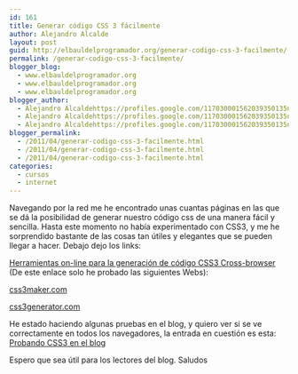 ```yaml
---
id: 161
title: Generar código CSS 3 fácilmente
author: Alejandro Alcalde
layout: post
guid: http://elbauldelprogramador.org/generar-codigo-css-3-facilmente/
permalink: /generar-codigo-css-3-facilmente/
blogger_blog:
  - www.elbauldelprogramador.org
  - www.elbauldelprogramador.org
  - www.elbauldelprogramador.org
blogger_author:
  - Alejandro Alcaldehttps://profiles.google.com/117030001562039350135noreply@blogger.com
  - Alejandro Alcaldehttps://profiles.google.com/117030001562039350135noreply@blogger.com
  - Alejandro Alcaldehttps://profiles.google.com/117030001562039350135noreply@blogger.com
blogger_permalink:
  - /2011/04/generar-codigo-css-3-facilmente.html
  - /2011/04/generar-codigo-css-3-facilmente.html
  - /2011/04/generar-codigo-css-3-facilmente.html
categories:
  - cursos
  - internet
---
```

Navegando por la red me he encontrado unas cuantas páginas en las que se dá la posibilidad de generar nuestro código css de una manera fácil y sencilla. Hasta este momento no había experimentado con CSS3, y me he sorprendido bastante de las cosas tan útiles y elegantes que se pueden llegar a hacer. Debajo dejo los links:  
  
<!--more-->

[Herramientas on-line para la generación de código CSS3 Cross-browser][1] (De este enlace solo he probado las siguientes Webs):  
  
[css3maker.com][2]  
  
[css3generator.com][3]

He estado haciendo algunas pruebas en el blog, y quiero ver si se ve correctamente en todos los navegadores, la entrada en cuestión es esta: [Probando CSS3 en el blog][4]

Espero que sea útil para los lectores del blog. Saludos



 [1]: http://www.susannakosic.net/css/126-herramientas-on-line-para-la-generacion-de-codigo-css3-cross-browser
 [2]: http://www.css3maker.com/
 [3]: http://css3generator.com/
 [4]: http://elbauldelprogramador.com/probando-css3-en-el-blog/
